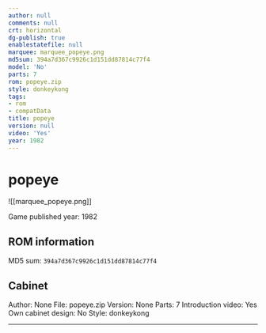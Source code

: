 ```yaml
---
author: null
comments: null
crt: horizontal
dg-publish: true
enablestatefile: null
marquee: marquee_popeye.png
md5sum: 394a7d367c9926c1d151dd87814c77f4
model: 'No'
parts: 7
rom: popeye.zip
style: donkeykong
tags:
- rom
- compatData
title: popeye
version: null
video: 'Yes'
year: 1982
---
```


# popeye

![[marquee_popeye.png]]

Game published year: 1982

## ROM information

MD5 sum: `394a7d367c9926c1d151dd87814c77f4` 

## Cabinet

Author: None
File: popeye.zip
Version: None
Parts: 7
Introduction video: Yes
Own cabinet design: No
Style: donkeykong

---
